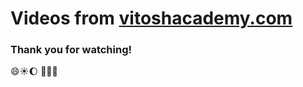 # Videos from [vitoshacademy.com](https://vitoshacademy.com)

### Thank you for watching!
:smile::sunny::moon:
:rose::tulip::dragon:
